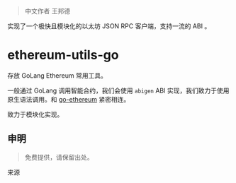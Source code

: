 > 中文作者 王邦德

实现了一个极快且模块化的以太坊 JSON RPC 客户端，支持一流的 ABI 。

# ethereum-utils-go

存放 GoLang Ethereum 常用工具。

一般通过 GoLang 调用智能合约，我们会使用 `abigen` ABI 实现，我们致力于使用原生语法调用。和 [go-ethereum](https://github.com/ethereum/go-ethereum) 紧密相连。

致力于模块化实现。






























## 申明

> 免费提供，请保留出处。

来源